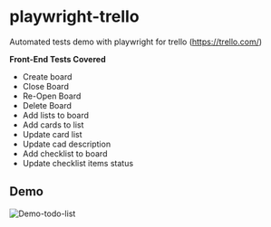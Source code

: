 # playwright-trello
Automated tests demo with playwright for trello (https://trello.com/) 

**Front-End Tests Covered**

- Create board
- Close Board
- Re-Open Board
- Delete Board
- Add lists to board
- Add cards to list
- Update card list
- Update cad description
- Add checklist to board
- Update checklist items status

## Demo
![Demo-todo-list](/images/playwright.gif)


